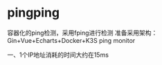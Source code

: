 # pingping
容器化的ping检测，采用fping进行检测 准备采用架构：Gin+Vue+Echarts+Docker+K3S
 ping monitor

一、1个IP地址消耗的时间大约在15ms
